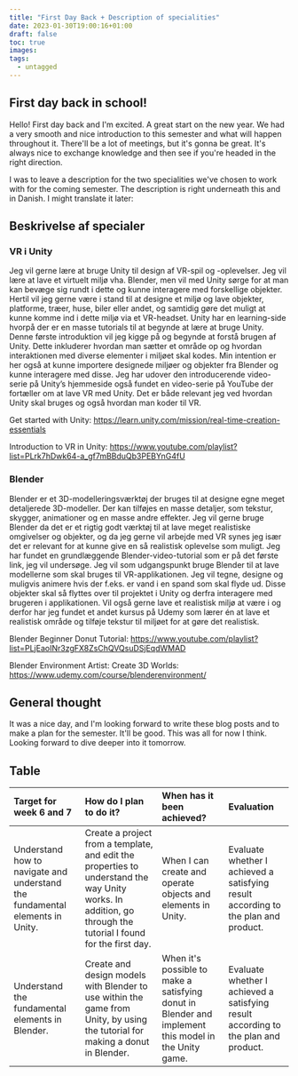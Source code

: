 ```yaml
---
title: "First Day Back + Description of specialities"
date: 2023-01-30T19:00:16+01:00
draft: false
toc: true
images:
tags:
  - untagged
---
```


## First day back in school!
Hello! First day back and I'm excited. A great start on the new year. We had a very smooth and nice introduction to this semester and what will happen throughout it. There'll be a lot of meetings, but it's gonna be great. It's always nice to exchange knowledge and then see if you're headed in the right direction.

I was to leave a description for the two specialities we've chosen to work with for the coming semester. The description is right underneath this and in Danish. I might translate it later:

## Beskrivelse af specialer

### VR i Unity
Jeg vil gerne lære at bruge Unity til design af VR-spil og -oplevelser. Jeg vil lære at lave et virtuelt miljø vha. Blender, men vil med Unity sørge for at man kan bevæge sig rundt i dette og kunne interagere med forskellige objekter. Hertil vil jeg gerne være i stand til at designe et miljø og lave objekter, platforme, træer, huse, biler eller andet, og samtidig gøre det muligt at kunne komme ind i dette miljø via et VR-headset. Unity har en learning-side hvorpå der er en masse tutorials til at begynde at lære at bruge Unity. Denne første introduktion vil jeg kigge på og begynde at forstå brugen af Unity. Dette inkluderer hvordan man sætter et område op og hvordan interaktionen med diverse elementer i miljøet skal kodes. Min intention er her også at kunne importere designede miljøer og objekter fra Blender og kunne interagere med disse. Jeg har udover den introducerende video-serie på Unity’s hjemmeside også fundet en video-serie på YouTube der fortæller om at lave VR med Unity. Det er både relevant jeg ved hvordan Unity skal bruges og også hvordan man koder til VR.

Get started with Unity:
https://learn.unity.com/mission/real-time-creation-essentials

Introduction to VR in Unity:
https://www.youtube.com/playlist?list=PLrk7hDwk64-a_gf7mBBduQb3PEBYnG4fU

### Blender
Blender er et 3D-modelleringsværktøj der bruges til at designe egne meget detaljerede 3D-modeller. Der kan tilføjes en masse detaljer, som tekstur, skygger, animationer og en masse andre effekter. Jeg vil gerne bruge Blender da det er et rigtig godt værktøj til at lave meget realistiske omgivelser og objekter, og da jeg gerne vil arbejde med VR synes jeg især det er relevant for at kunne give en så realistisk oplevelse som muligt. Jeg har fundet en grundlæggende Blender-video-tutorial som er på det første link, jeg vil undersøge. Jeg vil som udgangspunkt bruge Blender til at lave modellerne som skal bruges til VR-applikationen. Jeg vil tegne, designe og muligvis animere hvis der f.eks. er vand i en spand som skal flyde ud. Disse objekter skal så flyttes over til projektet i Unity og derfra interagere med brugeren i applikationen. Vil også gerne lave et realistisk miljø at være i og derfor har jeg fundet et andet kursus på Udemy som lærer én at lave et realistisk område og tilføje tekstur til miljøet for at gøre det realistisk.

Blender Beginner Donut Tutorial:
https://www.youtube.com/playlist?list=PLjEaoINr3zgFX8ZsChQVQsuDSjEqdWMAD

Blender Environment Artist: Create 3D Worlds:
https://www.udemy.com/course/blenderenvironment/


## General thought
It was a nice day, and I'm looking forward to write these blog posts and to make a plan for the semester. It'll be good.
This was all for now I think. Looking forward to dive deeper into it tomorrow.



## Table
| Target for week 6 and 7 | How do I plan to do it?  | When has it been achieved? |Evaluation |
| :----------- | :---------------- | :------- | :-------- |
| Understand how to navigate and understand the fundamental elements in Unity. | Create a project from a template, and edit the properties to understand the way Unity works. In addition, go through the tutorial I found for the first day. | When I can create and operate objects and elements in Unity. | Evaluate whether I achieved a satisfying result according to the plan and product.
| Understand the fundamental elements in Blender. | Create and design models with Blender to use within the game from Unity, by using the tutorial for making a donut in Blender. | When it's possible to make a satisfying donut in Blender and implement this model in the Unity game. | Evaluate whether I achieved a satisfying result according to the plan and product.|